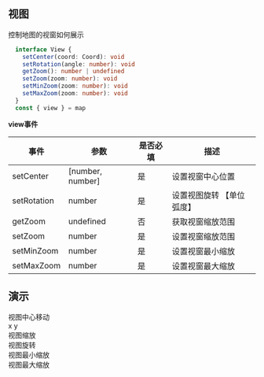 ## 视图
控制地图的视窗如何展示

```ts
  interface View {
    setCenter(coord: Coord): void
    setRotation(angle: number): void
    getZoom(): number | undefined
    setZoom(zoom: number): void
    setMinZoom(zoom: number): void
    setMaxZoom(zoom: number): void
  }
  const { view } = map
```

**view事件**

| 事件      |    参数    |  是否必填   |     描述    |
| -----------  |  ----------|----------   | ----------- |
| setCenter      |  [number, number]   |     是      |  设置视窗中心位置 |
| setRotation   | number |   是     | 设置视图旋转 【单位弧度】 |
| getZoom   | undefined   |   否   | 获取视窗缩放范围 |
| setZoom   |  number  |     是      | 设置视窗缩放范围 |
| setMinZoom   | number   |   是   | 设置视窗最小缩放 |
| setMaxZoom   |  number  |     是      | 设置视窗最大缩放 |

## 演示

<div class="w-[500px] h-[700px]">
  <div class="flex w-full flex-col">
    <div class="flex mb-2">
      <el-button class="mr-2" size="small" @click="setCenter">视图中心移动</el-button>
      <div class="flex">
        <span>x </span> <el-input v-model="state.center[0]" class="w-[50px] ml-1" size="small" />
        <span>y </span> <el-input v-model="state.center[1]" class="w-[50px] ml-1" size="small" />
      </div>
    </div>
    <div class="flex mb-2">
      <el-button class="mr-2" size="small" @click="setZoom">视图缩放</el-button>
      <div class="flex">
        <el-input v-model="state.zoom" class="w-[50px]" size="small" />
      </div>   
    </div>
    <div class="flex mb-2">
      <el-button class="mr-2" size="small" @click="setRotation">视图旋转</el-button>
      <div class="flex">
        <el-input v-model="state.rotate" class="w-[50px]" size="small" />
      </div>
    </div>
    <div class="flex mb-2">
      <el-button class="mr-2" size="small" @click="setMinZoom">视图最小缩放</el-button>
      <div class="flex">
        <el-input v-model="state.min" class="w-[50px]" size="small" />
      </div>
    </div>
    <div class="flex mb-2">
      <el-button class="mr-2" size="small" @click="setMaxZoom">视图最大缩放</el-button>
      <div class="flex">
        <el-input v-model="state.max" class="w-[50px]" size="small" />
      </div>
    </div>
  </div>
  <div class="w-[500px] h-[500px] border" ref="mapRef"></div>
</div>

<script setup lang="ts">
  import { createMap } from "@web-map-service/map2d";
  import { ref, onMounted, reactive } from 'vue'

  const state = reactive({
    center: [0, 0],
    zoom: 10,
    max: 22,
    min: 1,
    rotate: 0
  })

  const mapRef = ref<HTMLElement>()
  let map
  let view
  function setCenter() {
    view.setCenter(state.center)
  }

  function setZoom() {
    view.setZoom(Number(state.zoom))
  }

  function setRotation() {
    view.setRotation(state.rotate)
  }

  function setMaxZoom() {
    view.setMaxZoom(Number(state.max))
  }

  function setMinZoom() {
    view.setMinZoom(state.min)
  }

  onMounted(()=> {
    map = createMap({
      el: mapRef.value,
      baseMap: {
        url: 'https://raw.githubusercontent.com/zhuyue6/web-map-service/main/public/images/map.jpg'
      }
    })
  
    view = map.view
  })
</script>